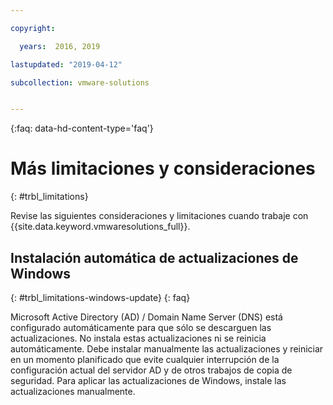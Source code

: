 ```yaml
---

copyright:

  years:  2016, 2019

lastupdated: "2019-04-12"

subcollection: vmware-solutions


---
```


{:faq: data-hd-content-type='faq'}

# Más limitaciones y consideraciones
{: #trbl_limitations}

Revise las siguientes consideraciones y limitaciones cuando trabaje con {{site.data.keyword.vmwaresolutions_full}}.

## Instalación automática de actualizaciones de Windows
{: #trbl_limitations-windows-update}
{: faq}

Microsoft Active Directory (AD) / Domain Name Server (DNS) está configurado automáticamente para que sólo se descarguen las actualizaciones. No instala estas actualizaciones ni se reinicia automáticamente. Debe instalar manualmente las actualizaciones y reiniciar en un momento planificado que evite cualquier interrupción de la configuración actual del servidor AD y de otros trabajos de copia de seguridad. Para aplicar las actualizaciones de Windows, instale las actualizaciones manualmente.
